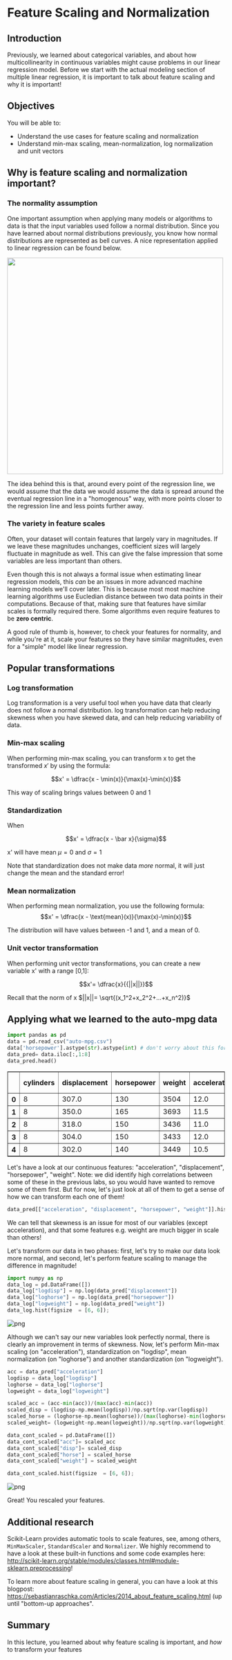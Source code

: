 
# Feature Scaling and Normalization

## Introduction

Previously, we learned about categorical variables, and about how multicollinearity in continuous variables might cause problems in our linear regression model. Before we start with the actual modeling section of multiple linear regression, it is important to talk about feature scaling and why it is important!

## Objectives
You will be able to:
* Understand the use cases for feature scaling and normalization 
* Understand min-max scaling, mean-normalization, log normalization and unit vectors

## Why is feature scaling and normalization important?

### The normality assumption

One important assumption when applying many models or algorithms to data is that the input variables used follow a normal distribution. Since you have learned about normal distributions previously, you know how normal distributions are represented as bell curves. A nice representation applied to linear regression can be found below. 

<img src="normality.png" style="width: 500px;"/>

The idea behind this is that, around every point of the regression line, we would assume that the data we would assume the data is spread around the eventual regression line in a "homogenous" way, with more points closer to the regression line and less points further away.


### The variety in feature scales

Often, your dataset will contain features that largely vary in magnitudes. If we leave these magnitudes unchanges, coefficient sizes will largely fluctuate in magnitude as well. This can give the false impression that some variables are less important than others.

Even though this is not always a formal issue when estimating linear regression models, this *can* be an issues in more advanced machine learning models we'll cover later. This is because most most machine learning algorithms use Eucledian distance between two data points in their computations. Because of that, making sure that features have similar scales is formally required there. Some algorithms even require features to be **zero centric**.

A good rule of thumb is, however, to check your features for normality, and while you're at it, scale your features so they have similar magnitudes, even for a "simple" model like linear regression.

## Popular transformations

### Log transformation

Log transformation is a very useful tool when you have data that clearly does not follow a normal distribution. log transformation can help reducing skewness when you have skewed data, and can help reducing variability of data. 


### Min-max scaling

When performing min-max scaling, you can transform x to get the transformed $x'$ by using the formula:

$$x' = \dfrac{x - \min(x)}{\max(x)-\min(x)}$$

This way of scaling brings values between 0 and 1

### Standardization

When 

$$x' = \dfrac{x - \bar x}{\sigma}$$

x' will have mean $\mu = 0$ and $\sigma = 1$

Note that standardization does not make data $more$ normal, it will just change the mean and the standard error!

### Mean normalization
When performing mean normalization, you use the following formula:
$$x' = \dfrac{x - \text{mean}(x)}{\max(x)-\min(x)}$$

The distribution will have values between -1 and 1, and a mean of 0.

### Unit vector transformation
 When performing unit vector transformations, you can create a new variable x' with a range [0,1]:
 
$$x'= \dfrac{x}{{||x||}}$$


Recall that the norm of x $||x||= \sqrt{(x_1^2+x_2^2+...+x_n^2)}$

## Applying what we learned to the auto-mpg data


```python
import pandas as pd
data = pd.read_csv("auto-mpg.csv")
data['horsepower'].astype(str).astype(int) # don't worry about this for now
data_pred= data.iloc[:,1:8]
data_pred.head()
```




<div>
<style scoped>
    .dataframe tbody tr th:only-of-type {
        vertical-align: middle;
    }

    .dataframe tbody tr th {
        vertical-align: top;
    }

    .dataframe thead th {
        text-align: right;
    }
</style>
<table border="1" class="dataframe">
  <thead>
    <tr style="text-align: right;">
      <th></th>
      <th>cylinders</th>
      <th>displacement</th>
      <th>horsepower</th>
      <th>weight</th>
      <th>acceleration</th>
      <th>model year</th>
      <th>origin</th>
    </tr>
  </thead>
  <tbody>
    <tr>
      <th>0</th>
      <td>8</td>
      <td>307.0</td>
      <td>130</td>
      <td>3504</td>
      <td>12.0</td>
      <td>70</td>
      <td>1</td>
    </tr>
    <tr>
      <th>1</th>
      <td>8</td>
      <td>350.0</td>
      <td>165</td>
      <td>3693</td>
      <td>11.5</td>
      <td>70</td>
      <td>1</td>
    </tr>
    <tr>
      <th>2</th>
      <td>8</td>
      <td>318.0</td>
      <td>150</td>
      <td>3436</td>
      <td>11.0</td>
      <td>70</td>
      <td>1</td>
    </tr>
    <tr>
      <th>3</th>
      <td>8</td>
      <td>304.0</td>
      <td>150</td>
      <td>3433</td>
      <td>12.0</td>
      <td>70</td>
      <td>1</td>
    </tr>
    <tr>
      <th>4</th>
      <td>8</td>
      <td>302.0</td>
      <td>140</td>
      <td>3449</td>
      <td>10.5</td>
      <td>70</td>
      <td>1</td>
    </tr>
  </tbody>
</table>
</div>



Let's have a look at our continuous features: "acceleration", "displacement", "horsepower", "weight". Note: we did identify high correlations between some of these in the previous labs, so you would have wanted to remove some of them first. But for now, let's just look at all of them to get a sense of how we can transform each one of them!


```python
data_pred[["acceleration", "displacement", "horsepower", "weight"]].hist(figsize  = [6, 6]);
```

We can tell that skewness is an issue for most of our variables (except acceleration), and that some features e.g. weight are much bigger in scale than others!

Let's transform our data in two phases: first, let's try to make our data look more normal, and second, let's perform feature scaling to manage the difference in magnitude!


```python
import numpy as np
data_log = pd.DataFrame([])
data_log["logdisp"] = np.log(data_pred["displacement"])
data_log["loghorse"] = np.log(data_pred["horsepower"])
data_log["logweight"] = np.log(data_pred["weight"])
data_log.hist(figsize  = [6, 6]);
```


![png](index_files/index_17_0.png)


Although we can't say our new variables look perfectly normal, there is clearly an improvement in terms of skewness. Now, let's perform Min-max scaling (on "acceleration"), standardization on "logdisp", mean normalization (on "loghorse") and another standardization (on "logweight").


```python
acc = data_pred["acceleration"]
logdisp = data_log["logdisp"]
loghorse = data_log["loghorse"]
logweight = data_log["logweight"]

scaled_acc = (acc-min(acc))/(max(acc)-min(acc))	
scaled_disp = (logdisp-np.mean(logdisp))/np.sqrt(np.var(logdisp))
scaled_horse = (loghorse-np.mean(loghorse))/(max(loghorse)-min(loghorse))
scaled_weight= (logweight-np.mean(logweight))/np.sqrt(np.var(logweight))

data_cont_scaled = pd.DataFrame([])
data_cont_scaled["acc"]= scaled_acc
data_cont_scaled["disp"]= scaled_disp
data_cont_scaled["horse"] = scaled_horse
data_cont_scaled["weight"] = scaled_weight

data_cont_scaled.hist(figsize  = [6, 6]);
```


![png](index_files/index_19_0.png)


Great! You rescaled your features.

## Additional research

Scikit-Learn provides automatic tools to scale features, see, among others, `MinMaxScaler`, `StandardScaler`
and `Normalizer`. We highly recommend to have a look at these built-in functions and some code examples here: http://scikit-learn.org/stable/modules/classes.html#module-sklearn.preprocessing!

To learn more about feature scaling in general, you can have a look at this blogpost: https://sebastianraschka.com/Articles/2014_about_feature_scaling.html (up until "bottom-up approaches".

## Summary
In this lecture, you learned about why feature scaling is important, and *how* to transform your features
